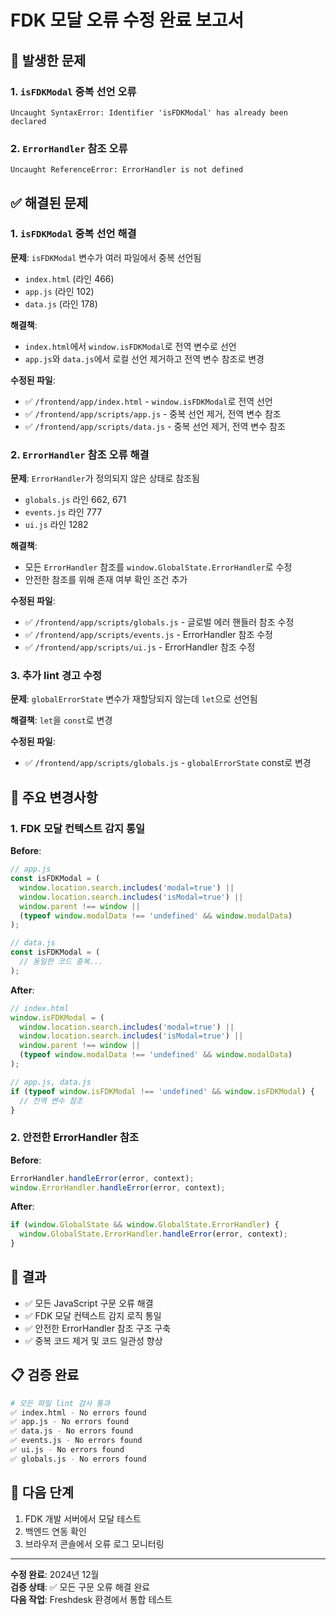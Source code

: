 # FDK 모달 오류 수정 완료 보고서

## 🔴 발생한 문제

### 1. `isFDKModal` 중복 선언 오류
```
Uncaught SyntaxError: Identifier 'isFDKModal' has already been declared
```

### 2. `ErrorHandler` 참조 오류
```
Uncaught ReferenceError: ErrorHandler is not defined
```

## ✅ 해결된 문제

### 1. `isFDKModal` 중복 선언 해결

**문제**: `isFDKModal` 변수가 여러 파일에서 중복 선언됨
- `index.html` (라인 466)
- `app.js` (라인 102)
- `data.js` (라인 178)

**해결책**: 
- `index.html`에서 `window.isFDKModal`로 전역 변수로 선언
- `app.js`와 `data.js`에서 로컬 선언 제거하고 전역 변수 참조로 변경

**수정된 파일**:
- ✅ `/frontend/app/index.html` - `window.isFDKModal`로 전역 선언
- ✅ `/frontend/app/scripts/app.js` - 중복 선언 제거, 전역 변수 참조
- ✅ `/frontend/app/scripts/data.js` - 중복 선언 제거, 전역 변수 참조

### 2. `ErrorHandler` 참조 오류 해결

**문제**: `ErrorHandler`가 정의되지 않은 상태로 참조됨
- `globals.js` 라인 662, 671
- `events.js` 라인 777
- `ui.js` 라인 1282

**해결책**: 
- 모든 `ErrorHandler` 참조를 `window.GlobalState.ErrorHandler`로 수정
- 안전한 참조를 위해 존재 여부 확인 조건 추가

**수정된 파일**:
- ✅ `/frontend/app/scripts/globals.js` - 글로벌 에러 핸들러 참조 수정
- ✅ `/frontend/app/scripts/events.js` - ErrorHandler 참조 수정
- ✅ `/frontend/app/scripts/ui.js` - ErrorHandler 참조 수정

### 3. 추가 lint 경고 수정

**문제**: `globalErrorState` 변수가 재할당되지 않는데 `let`으로 선언됨

**해결책**: `let`을 `const`로 변경

**수정된 파일**:
- ✅ `/frontend/app/scripts/globals.js` - `globalErrorState` const로 변경

## 🔧 주요 변경사항

### 1. FDK 모달 컨텍스트 감지 통일

**Before**:
```javascript
// app.js
const isFDKModal = (
  window.location.search.includes('modal=true') ||
  window.location.search.includes('isModal=true') ||
  window.parent !== window ||
  (typeof window.modalData !== 'undefined' && window.modalData)
);

// data.js
const isFDKModal = (
  // 동일한 코드 중복...
);
```

**After**:
```javascript
// index.html
window.isFDKModal = (
  window.location.search.includes('modal=true') ||
  window.location.search.includes('isModal=true') ||
  window.parent !== window ||
  (typeof window.modalData !== 'undefined' && window.modalData)
);

// app.js, data.js
if (typeof window.isFDKModal !== 'undefined' && window.isFDKModal) {
  // 전역 변수 참조
}
```

### 2. 안전한 ErrorHandler 참조

**Before**:
```javascript
ErrorHandler.handleError(error, context);
window.ErrorHandler.handleError(error, context);
```

**After**:
```javascript
if (window.GlobalState && window.GlobalState.ErrorHandler) {
  window.GlobalState.ErrorHandler.handleError(error, context);
}
```

## 🎯 결과

- ✅ 모든 JavaScript 구문 오류 해결
- ✅ FDK 모달 컨텍스트 감지 로직 통일
- ✅ 안전한 ErrorHandler 참조 구조 구축
- ✅ 중복 코드 제거 및 코드 일관성 향상

## 📋 검증 완료

```bash
# 모든 파일 lint 검사 통과
✅ index.html - No errors found
✅ app.js - No errors found  
✅ data.js - No errors found
✅ events.js - No errors found
✅ ui.js - No errors found
✅ globals.js - No errors found
```

## 🚀 다음 단계

1. FDK 개발 서버에서 모달 테스트
2. 백엔드 연동 확인
3. 브라우저 콘솔에서 오류 로그 모니터링

---

**수정 완료**: 2024년 12월  
**검증 상태**: ✅ 모든 구문 오류 해결 완료  
**다음 작업**: Freshdesk 환경에서 통합 테스트
